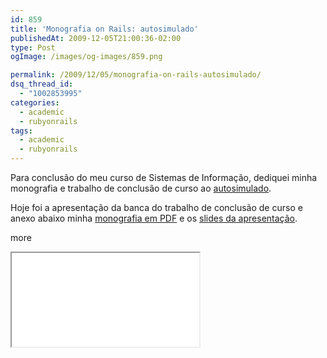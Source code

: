 ```yaml
---
id: 859
title: 'Monografia on Rails: autosimulado'
publishedAt: 2009-12-05T21:00:36-02:00
type: Post
ogImage: /images/og-images/859.png

permalink: /2009/12/05/monografia-on-rails-autosimulado/
dsq_thread_id:
  - "1002853995"
categories:
  - academic
  - rubyonrails
tags:
  - academic
  - rubyonrails
---
```

Para conclusão do meu curso de Sistemas de Informação, dediquei minha monografia e trabalho de conclusão de curso ao [autosimulado](http://www.autosimulado.com.br).

Hoje foi a apresentação da banca do trabalho de conclusão de curso e anexo abaixo minha [monografia em PDF](/pub/monografia.pdf) e os [slides da apresentação](/pub/monografia-slides.pdf).

<span className="hidden">more</span>

<iframe src="/pub/monografia.pdf" className="w-full h-screen" />
